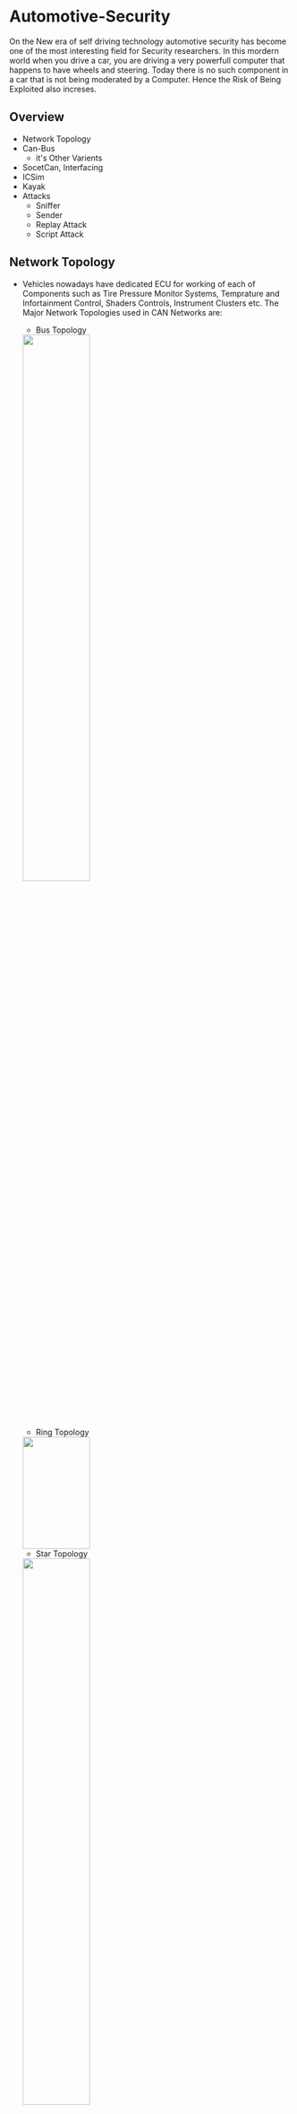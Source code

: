 # Automotive-Security
On the New era of self driving technology automotive security has become one of the most interesting field for Security researchers. In this mordern world when you drive a car, you are driving a very powerfull computer that happens to have wheels and steering. Today there is no such component in a car that is not being moderated by a Computer. Hence the Risk of Being Exploited also increses.

## Overview

- Network Topology
- Can-Bus
  - it's Other Varients 
- SocetCan, Interfacing
- ICSim
- Kayak
- Attacks
  - Sniffer
  - Sender 
  - Replay Attack
  - Script Attack 
  
## Network Topology
- Vehicles nowadays have dedicated ECU for working of each of Components such as Tire Pressure Monitor Systems, Temprature and Infortainment Control, Shaders Controls, Instrument Clusters etc. The Major Network Topologies used in CAN Networks are:
  - Bus Topology
  <img src = "https://user-images.githubusercontent.com/100958162/221414549-41b24b76-31d8-41f8-b46b-cc07ad614091.png" width ="50%">
  
  - Ring Topology
  <img src = "https://user-images.githubusercontent.com/100958162/221414835-44a2237b-cd2a-4b77-8451-e7cdb0baa36e.png" width = "50%" height = "200" >

  - Star Topology
  <img src="https://user-images.githubusercontent.com/100958162/221414844-5f38e79e-910f-4bf4-9f74-00f41b093edd.png" width="50%" height ="50%">
  
  **However the Network paradigm used inside most of the Vehicles nowadays is CAN-Bus Topology**
  <img src ="https://user-images.githubusercontent.com/100958162/221415320-84b8877a-e154-46d2-a09f-0cde3f7dce1c.png" width ="60%" height="300">
  
## CAN-Bus
Controlled Area Network or CAN Network is like the Nervous system of a car responsible for it's entire working and intervehicular communication. Since CAN-Bus follows bus topology each nodes are interconnected to a single bus line making it possible in a two way communication between any two nodes at a time.A node brodcastes a CAN signal to all the other node, the corresponding node with the matching destination adress captures the data. 
A Serial CAN Communication 

<img src="https://user-images.githubusercontent.com/100958162/221421092-2629f478-e5b4-4e2f-ba47-4dfae6ec2f36.png" width="50%" height="300">
- Can Networks can be interfaced using OBD ports, Usually they are present below the steering column or hidden somewhere in the dash.
- There are mainly two types of CAN Data 
  - Standard CAN PAckets 
  - Extended CAN Packets

#### Apart from CAN there are also other Protocols that are made by diffrent Brands are used for handiling diffrent technical situations inside the Car
- ISO-TP Protocol
  - Used to send CAN data Packets Exceeding 8byte of the Standard CAN protocol
- CanOpen Protocol
  - Changed the 11byte arbiary Id to a combination of 4bit function cod and 7bit Node ID, therefore csn be used for Precise Data Transfer
- The GMLAN Bus 
  - Uses Single Wire Low Speed and Double Wire High Speed Bus
- The SAEJ1850 Protocol
  - Old and Slower than Can But Easy to Imlement 
- The Keyword Protocol
  - Communicates through KWP2000 line(pin 7), the data may contain upto 255 byte
- The Local InterConnect Network Protocol
  - Faster than Can since it doesn't contain any Identifier ID, a single master Controls all the Slave Nodes
- The MOst Protocol
  - Media Oriented System Transport designed for multimedia devices, usually used to acces any internal mic or output Displays in a IVT Console or any hardware components that has a media console
- The Flex Ray Bus
  - High Speed Data Transfer Upto 10Mbps, Uses twisted wires to communicate, but can also used dual-channel communication.
- Automotive Ethernet
